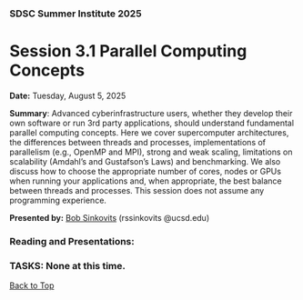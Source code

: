 ### SDSC Summer Institute 2025
# Session 3.1 Parallel Computing Concepts

**Date:** Tuesday, August 5, 2025

**Summary**: Advanced cyberinfrastructure users, whether they develop their own software or run 3rd party applications, should understand fundamental parallel computing concepts. Here we cover supercomputer architectures, the differences between threads and processes, implementations of parallelism (e.g., OpenMP and MPI), strong and weak scaling, limitations on scalability (Amdahl’s and Gustafson’s Laws) and benchmarking. We also discuss how to choose the appropriate number of cores, nodes or GPUs when running your applications and, when appropriate, the best balance between threads and processes. This session does not assume any programming experience.

**Presented by:** [Bob Sinkovits](https://www.sdsc.edu/research/experts/sinkovits_robert.html) (rssinkovits @ucsd.edu)

### Reading and Presentations:

### TASKS: None at this time.

[Back to Top](#top)
